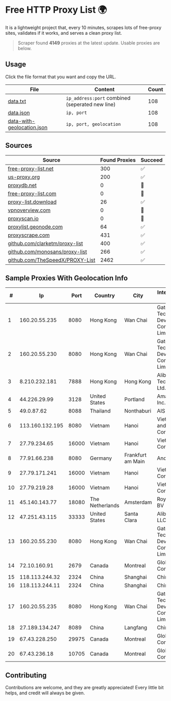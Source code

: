 
# Free HTTP Proxy List 🌍

It is a lightweight project that, every 10 minutes, scrapes lots of free-proxy sites, validates if it works, and serves a clean proxy list.


> Scraper found **4149** proxies at the latest update. Usable proxies are below.

## Usage

Click the file format that you want and copy the URL.


|File|Content|Count|
|----|-------|-----|
|[data.txt](https://raw.githubusercontent.com/themiralay/Proxy-List-World/master/data.txt)|`ip_address:port` combined (seperated new line)|108|
|[data.json](https://raw.githubusercontent.com/themiralay/Proxy-List-World/master/data.json)|`ip, port`|108|
|[data-with-geolocation.json](https://raw.githubusercontent.com/themiralay/Proxy-List-World/master/data-with-geolocation.json)|`ip, port, geolocation`|108|

## Sources

|Source|Found Proxies|Succeed|
|------|-------------|-------|
|[free-proxy-list.net](https://free-proxy-list.net)|300|✅|
|[us-proxy.org](https://www.us-proxy.org)|200|✅|
|[proxydb.net](http://proxydb.net)|0|🚫|
|[free-proxy-list.com](https://free-proxy-list.com/?page=&port=&type%5B%5D=http&type%5B%5D=https&up_time=0&search=Search)|0|🚫|
|[proxy-list.download](https://www.proxy-list.download/HTTP)|26|✅|
|[vpnoverview.com](https://vpnoverview.com/privacy/anonymous-browsing/free-proxy-servers)|0|🚫|
|[proxyscan.io](https://www.proxyscan.io)|0|🚫|
|[proxylist.geonode.com](https://proxylist.geonode.com/api/proxy-list?limit=300&page=1&sort_by=lastChecked&sort_type=desc&protocols=http,https)|64|✅|
|[proxyscrape.com](https://api.proxyscrape.com/v2/?request=displayproxies&protocol=http&timeout=10000&country=all&ssl=all&anonymity=all)|431|✅|
|[github.com/clarketm/proxy-list](https://raw.githubusercontent.com/clarketm/proxy-list/master/proxy-list-raw.txt)|400|✅|
|[github.com/monosans/proxy-list](https://raw.githubusercontent.com/monosans/proxy-list/main/proxies/http.txt)|266|✅|
|[github.com/TheSpeedX/PROXY-List](https://raw.githubusercontent.com/TheSpeedX/PROXY-List/master/http.txt)|2462|✅|


## Sample Proxies With Geolocation Info

|#|Ip|Port|Country|City|Internet Service Provider|
|-|--|----|-------|----|-------------------------|
|1|160.20.55.235|8080|Hong Kong|Wan Chai|Gateway Technology Development Company Limited|
|2|160.20.55.230|8080|Hong Kong|Wan Chai|Gateway Technology Development Company Limited|
|3|8.210.232.181|7888|Hong Kong|Hong Kong|Alibaba (US) Technology Co., Ltd.|
|4|44.226.29.99|3128|United States|Portland|Amazon.com, Inc.|
|5|49.0.87.62|8088|Thailand|Nonthaburi|AIS-Fibre|
|6|113.160.132.195|8080|Vietnam|Hanoi|VietNam Post and Telecom Corporation|
|7|27.79.234.65|16000|Vietnam|Hanoi|Viettel Corporation|
|8|77.91.66.238|8080|Germany|Frankfurt am Main|Andrii Hrosh|
|9|27.79.171.241|16000|Vietnam|Hanoi|Viettel Corporation|
|10|27.79.219.28|16000|Vietnam|Hanoi|Viettel Corporation|
|11|45.140.143.77|18080|The Netherlands|Amsterdam|RoyaleHosting BV|
|12|47.251.43.115|33333|United States|Santa Clara|Alibaba Cloud LLC|
|13|160.20.55.230|8080|Hong Kong|Wan Chai|Gateway Technology Development Company Limited|
|14|72.10.160.91|2679|Canada|Montreal|GloboTech Communications|
|15|118.113.244.32|2324|China|Shanghai|Chinanet|
|16|118.113.244.11|2324|China|Shanghai|Chinanet|
|17|160.20.55.235|8080|Hong Kong|Wan Chai|Gateway Technology Development Company Limited|
|18|27.189.134.247|8089|China|Langfang|Chinanet|
|19|67.43.228.250|29975|Canada|Montreal|GloboTech Communications|
|20|67.43.236.18|10705|Canada|Montreal|GloboTech Communications|



## Contributing

Contributions are welcome, and they are greatly appreciated! Every
little bit helps, and credit will always be given.

